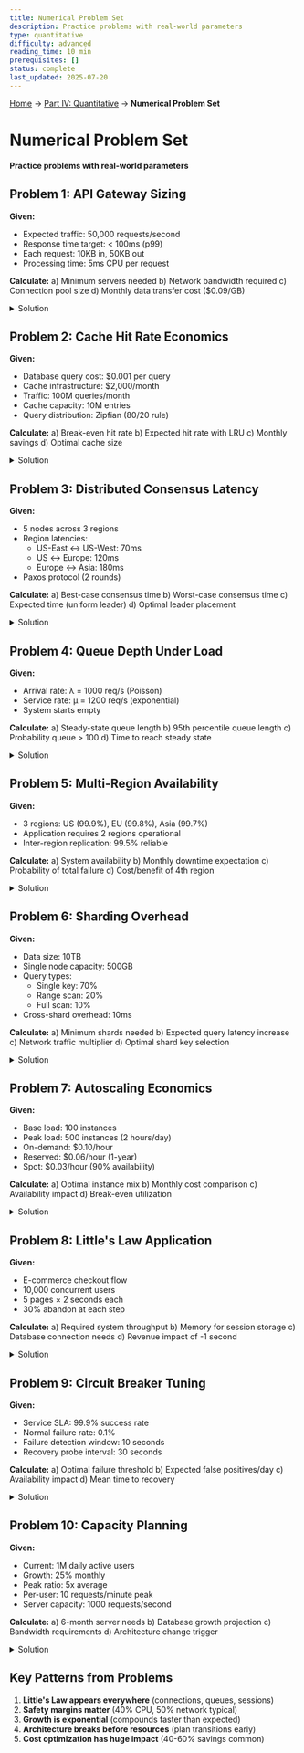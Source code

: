 ```yaml
---
title: Numerical Problem Set
description: Practice problems with real-world parameters
type: quantitative
difficulty: advanced
reading_time: 10 min
prerequisites: []
status: complete
last_updated: 2025-07-20
---
```


<!-- Navigation -->
[Home](../index.md) → [Part IV: Quantitative](index.md) → **Numerical Problem Set**

# Numerical Problem Set

**Practice problems with real-world parameters**

## Problem 1: API Gateway Sizing

**Given:**
- Expected traffic: 50,000 requests/second
- Response time target: < 100ms (p99)
- Each request: 10KB in, 50KB out
- Processing time: 5ms CPU per request

**Calculate:**
a) Minimum servers needed
b) Network bandwidth required
c) Connection pool size
d) Monthly data transfer cost ($0.09/GB)

<details>
<summary>Solution</summary>

a) **Minimum servers needed:**
- CPU time per request: 5ms
- Requests per CPU per second: 1000ms/5ms = 200
- Total CPUs needed: 50,000/200 = 250 CPUs
- With 8 CPUs per server: 250/8 = 32 servers
- Add 40% safety margin: 32 × 1.4 = 45 servers

b) **Network bandwidth required:**
- Inbound: 50,000 × 10KB = 500MB/s = 4Gbps
- Outbound: 50,000 × 50KB = 2,500MB/s = 20Gbps
- Total: 24Gbps minimum, provision 30Gbps

c) **Connection pool size:**
- Apply Little's Law: L = λ × W
- λ = 50,000 req/s
- W = 0.1s (response time)
- L = 50,000 × 0.1 = 5,000 concurrent connections
- Per server: 5,000/45 ≈ 111 connections

d) **Monthly data transfer cost:**
- Daily outbound: 2.5GB/s × 86,400s = 216TB
- Monthly: 216TB × 30 = 6,480TB
- Cost: 6,480TB × $0.09/GB = $583,200/month
</details>

## Problem 2: Cache Hit Rate Economics

**Given:**
- Database query cost: $0.001 per query
- Cache infrastructure: $2,000/month
- Traffic: 100M queries/month
- Cache capacity: 10M entries
- Query distribution: Zipfian (80/20 rule)

**Calculate:**
a) Break-even hit rate
b) Expected hit rate with LRU
c) Monthly savings
d) Optimal cache size

<details>
<summary>Solution</summary>

a) **Break-even hit rate:**
- Cache cost: $2,000/month
- Cost per saved query: $0.001
- Queries to save: $2,000/$0.001 = 2M
- Break-even rate: 2M/100M = 2%

b) **Expected hit rate with LRU:**
- 80/20 rule: 20% of queries access 80% of data
- 20M unique queries access 10M entries (cache size)
- These represent 80% of traffic
- Hit rate ≈ 80%

c) **Monthly savings:**
- Queries saved: 100M × 0.8 = 80M
- Savings: 80M × $0.001 = $80,000
- Net savings: $80,000 - $2,000 = $78,000/month

d) **Optimal cache size:**
- Current: 10M entries → 80% hit rate
- Diminishing returns beyond covering hot set
- 15M entries → ~85% hit rate (+5%)
- Additional savings: 5M × $0.001 = $5,000
- If extra 5M entries cost < $5,000, expand
</details>

## Problem 3: Distributed Consensus Latency

**Given:**
- 5 nodes across 3 regions
- Region latencies:
  - US-East ↔ US-West: 70ms
  - US ↔ Europe: 120ms
  - Europe ↔ Asia: 180ms
- Paxos protocol (2 rounds)

**Calculate:**
a) Best-case consensus time
b) Worst-case consensus time
c) Expected time (uniform leader)
d) Optimal leader placement

<details>
<summary>Solution</summary>

a) **Best-case consensus time:**
- Leader in US-East, majority in US
- Round 1: US-East → US-West = 70ms
- Round 2: US-West → US-East = 70ms
- Total: 140ms

b) **Worst-case consensus time:**
- Leader in Asia, needs Europe + one US
- Round 1: Asia → Europe = 180ms
- Round 2: Europe → Asia = 180ms
- Total: 360ms

c) **Expected time (uniform leader):**
- P(US leader) = 3/5, time = 140-240ms
- P(EU leader) = 1/5, time = 240ms
- P(Asia leader) = 1/5, time = 360ms
- Expected: 0.6×190 + 0.2×240 + 0.2×360 = 234ms

d) **Optimal leader placement:**
- US-East minimizes maximum latency
- Worst case becomes US-East ↔ Asia = 290ms
- Better than Asia leader's 360ms
</details>

## Problem 4: Queue Depth Under Load

**Given:**
- Arrival rate: λ = 1000 req/s (Poisson)
- Service rate: μ = 1200 req/s (exponential)
- System starts empty

**Calculate:**
a) Steady-state queue length
b) 95th percentile queue length
c) Probability queue > 100
d) Time to reach steady state

<details>
<summary>Solution</summary>

a) **Steady-state queue length:**
- ρ = λ/μ = 1000/1200 = 0.833
- Lq = ρ²/(1-ρ) = 0.694/0.167 = 4.15

b) **95th percentile queue length:**
- For M/M/1: P(N > n) = ρ^(n+1)
- Need n where ρ^(n+1) = 0.05
- (0.833)^(n+1) = 0.05
- n = 15 (95th percentile)

c) **Probability queue > 100:**
- P(N > 100) = ρ^101 = 0.833^101
- = 1.1 × 10^-8 (extremely rare)

d) **Time to reach steady state:**
- Rule of thumb: 3/(μ-λ) = 3/200 = 15ms
- System reaches steady state very quickly
</details>

## Problem 5: Multi-Region Availability

**Given:**
- 3 regions: US (99.9%), EU (99.8%), Asia (99.7%)
- Application requires 2 regions operational
- Inter-region replication: 99.5% reliable

**Calculate:**
a) System availability
b) Monthly downtime expectation
c) Probability of total failure
d) Cost/benefit of 4th region

<details>
<summary>Solution</summary>

a) **System availability:**
- Need 2 of 3 regions working
- P(all 3 up) = 0.999 × 0.998 × 0.997 = 0.994
- P(exactly 2 up) = 3 × [0.999×0.998×0.003 + similar] = 0.00588
- P(at least 2 up) = 0.994 + 0.00588 = 0.99988 = 99.988%

b) **Monthly downtime:**
- Availability: 99.988%
- Downtime: 0.012% × 43,200 min = 5.2 minutes/month

c) **Probability of total failure:**
- All regions down: 0.001 × 0.002 × 0.003 = 6 × 10^-9
- Once per 166 million months

d) **Cost/benefit of 4th region:**
- New availability: ~99.9997% (need 2 of 4)
- Improvement: 5.2 min → 1.3 min/month
- If 4 min/month downtime costs > region cost, justified
</details>

## Problem 6: Sharding Overhead

**Given:**
- Data size: 10TB
- Single node capacity: 500GB
- Query types:
  - Single key: 70%
  - Range scan: 20%
  - Full scan: 10%
- Cross-shard overhead: 10ms

**Calculate:**
a) Minimum shards needed
b) Expected query latency increase
c) Network traffic multiplier
d) Optimal shard key selection

<details>
<summary>Solution</summary>

a) **Minimum shards needed:**
- 10TB / 500GB = 20 shards minimum
- Add 20% headroom: 24 shards

b) **Expected query latency increase:**
- Single key: No overhead (70%)
- Range scan: Hits ~5 shards avg = 10ms (20%)
- Full scan: Hits all 24 = 10ms (10%)
- Expected: 0.7×0 + 0.2×10 + 0.1×10 = 3ms

c) **Network traffic multiplier:**
- Single key: 1x (70%)
- Range scan: 5x average (20%)
- Full scan: 24x (10%)
- Expected: 0.7×1 + 0.2×5 + 0.1×24 = 4.1x

d) **Optimal shard key selection:**
- High cardinality (user_id good, country bad)
- Aligns with access patterns
- Minimizes range scans across shards
- Consider: user_id, timestamp, or composite
</details>

## Problem 7: Autoscaling Economics

**Given:**
- Base load: 100 instances
- Peak load: 500 instances (2 hours/day)
- On-demand: $0.10/hour
- Reserved: $0.06/hour (1-year)
- Spot: $0.03/hour (90% availability)

**Calculate:**
a) Optimal instance mix
b) Monthly cost comparison
c) Availability impact
d) Break-even utilization

<details>
<summary>Solution</summary>

a) **Optimal instance mix:**
- Reserved: 100 (base load)
- On-demand: 50 (buffer)
- Spot: 350 (peak, can tolerate 10% interruption)

b) **Monthly cost comparison:**
- All on-demand: 100×730×$0.10 + 400×60×$0.10 = $9,700
- Optimized: 100×730×$0.06 + 50×60×$0.10 + 350×60×$0.03 = $5,410
- Savings: $4,290/month (44%)

c) **Availability impact:**
- 10% spot interruption × 350 instances = 35 instances
- During peak: 465/500 = 93% capacity
- Acceptable if load balancer distributes well

d) **Break-even utilization:**
- Reserved vs on-demand: $0.06/$0.10 = 60%
- Need 60% utilization to justify reserved
- Base load is 100/500 = 20% of peak
- But runs 24/7, so justified
</details>

## Problem 8: Little's Law Application

**Given:**
- E-commerce checkout flow
- 10,000 concurrent users
- 5 pages × 2 seconds each
- 30% abandon at each step

**Calculate:**
a) Required system throughput
b) Memory for session storage
c) Database connection needs
d) Revenue impact of -1 second

<details>
<summary>Solution</summary>

a) **Required system throughput:**
- Average time in system: 5 × 2 = 10 seconds
- But with abandonment: 2 + 0.7×2 + 0.49×2 + 0.343×2 + 0.24×2 = 5.57s
- L = λW, so λ = L/W = 10,000/5.57 = 1,795 users/second entering

b) **Memory for session storage:**
- Concurrent sessions: 10,000
- Session size: ~50KB typical
- Memory: 10,000 × 50KB = 500MB
- Add overhead: 750MB total

c) **Database connection needs:**
- DB operations per page: 3
- Completion rate per page: [1, 0.7, 0.49, 0.343, 0.24]
- Total DB ops/user: 3×(1+0.7+0.49+0.343+0.24) = 8.35
- DB ops/sec: 1,795 × 8.35 / 5.57 = 2,690
- Query time: 20ms
- Connections: 2,690 × 0.02 = 54 connections

d) **Revenue impact of -1 second:**
- Faster → less abandonment
- New time: 4.57s
- New λ: 10,000/4.57 = 2,188 users/s
- Increase: 393 more users/s completing
- If conversion = 2.4% × $100 AOV
- Revenue increase: 393 × 0.024 × $100 = $943/second
</details>

## Problem 9: Circuit Breaker Tuning

**Given:**
- Service SLA: 99.9% success rate
- Normal failure rate: 0.1%
- Failure detection window: 10 seconds
- Recovery probe interval: 30 seconds

**Calculate:**
a) Optimal failure threshold
b) Expected false positives/day
c) Availability impact
d) Mean time to recovery

<details>
<summary>Solution</summary>

a) **Optimal failure threshold:**
- Expected failures in 10s: 0.001 × requests_in_10s
- Use 5σ rule: threshold = mean + 5×√mean
- At 100 req/s: mean = 1, threshold = 6
- At 1000 req/s: mean = 10, threshold = 26

b) **Expected false positives/day:**
- P(false positive) ≈ 10^-6 (5σ)
- Windows per day: 8,640
- False positives: 0.0086/day ≈ 1 per 116 days

c) **Availability impact:**
- Circuit open duration: 30s
- False positive impact: 30s/month
- = 0.0012% availability loss
- New availability: 99.9% - 0.0012% = 99.8988%

d) **Mean time to recovery:**
- Detection time: 10s (worst case)
- Circuit open: 30s
- Half-open test: ~1s
- Total MTTR: 41s
</details>

## Problem 10: Capacity Planning

**Given:**
- Current: 1M daily active users
- Growth: 25% monthly
- Peak ratio: 5x average
- Per-user: 10 requests/minute peak
- Server capacity: 1000 requests/second

**Calculate:**
a) 6-month server needs
b) Database growth projection
c) Bandwidth requirements
d) Architecture change trigger

<details>
<summary>Solution</summary>

a) **6-month server needs:**
- Users in 6 months: 1M × 1.25^6 = 3.8M
- Peak concurrent: 3.8M × 0.2 = 760K (20% concurrency)
- Requests/second: 760K × 10/60 = 126K req/s
- Servers needed: 126K/1K = 126 servers
- With 40% margin: 177 servers

b) **Database growth projection:**
- Data per user: 10MB typical
- Current: 1M × 10MB = 10TB
- 6 months: 3.8M × 10MB = 38TB
- Plus historical data: ~50TB total
- Need sharding beyond 20TB

c) **Bandwidth requirements:**
- Request size: 5KB average
- Response size: 50KB average
- Peak bandwidth: 126K × 55KB = 6.9GB/s
- = 55.2 Gbps
- Provision: 70 Gbps

d) **Architecture change trigger:**
- Month 4: 2.4M users, 80 servers
- Month 5: 3.1M users, 103 servers
- Database hits 25TB limit
- Trigger: Begin sharding in month 4
</details>

## Key Patterns from Problems

1. **Little's Law appears everywhere** (connections, queues, sessions)
2. **Safety margins matter** (40% CPU, 50% network typical)
3. **Growth is exponential** (compounds faster than expected)
4. **Architecture breaks before resources** (plan transitions early)
5. **Cost optimization has huge impact** (40-60% savings common)
